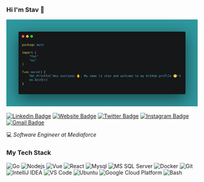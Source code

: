 ### Hi I'm Stav 👋
![Stav](https://github.com/stavgayer/stavgayer/blob/master/hi.png "Stav Gayer")

[![Linkedin Badge](https://img.shields.io/badge/-Stav%20Gayer-blue?style=flat&logo=Linkedin&logoColor=white&link=https://www.linkedin.com/in/stav-gayer-91279088)](https://www.linkedin.com/in/stav-gayer-91279088)
[![Website Badge](https://img.shields.io/badge/-stavoverflow.com-47CCCC?style=flat&logo=Google-Chrome&logoColor=white&link=https://stavoverflow.com)](https://stavoverflow.com)
[![Twitter Badge](https://img.shields.io/badge/-@stavgayer123-1ca0f1?style=flat&labelColor=1ca0f1&logo=twitter&logoColor=white&link=https://twitter.com/Stavgayer123)](https://twitter.com/Stavgayer123)
[![Instagram Badge](https://img.shields.io/badge/-@stavgayer123-purple?style=flat&logo=instagram&logoColor=white&link=https://instagram.com/stavgayer123/)](https://instagram.com/stavgayer123/)
[![Gmail Badge](https://img.shields.io/badge/-stavgayer-c14438?style=flat&logo=Gmail&logoColor=white&link=mailto:stavgayer@gmail.com)](mailto:stavgayer@gmail.com)

:computer: _Software Engineer at Mediaforce_

### My Tech Stack
![Go](http://img.shields.io/badge/-Go-00ADD8?style=flat-square&logo=go&logoColor=ffffff)
![Nodejs](https://img.shields.io/badge/-Node.js-339933?style=flat-square&logo=Node.js&logoColor=ffffff)
![Vue](https://img.shields.io/badge/-Vue-4FC08D?style=flat-square&logo=vue.js&logoColor=ffffff)
![React](https://img.shields.io/badge/-React-61DAFB?style=flat-square&logo=react&logoColor=ffffff)
![Mysql](https://img.shields.io/badge/-MySQL-4479A1?style=flat-square&logo=mysql&logoColor=ffffff)
![MS SQL Server](http://img.shields.io/badge/-MS%20SQL%20Server-CC2927?style=flat-square&logo=microsoft-sql-server&logoColor=ffffff)
![Docker](https://img.shields.io/badge/-Docker-blue?style=flat-square&logo=docker&logoColor=ffffff)
![Git](https://img.shields.io/badge/-Git-%23F05032?style=flat-square&logo=git&logoColor=%23ffffff)
![IntelliJ IDEA](http://img.shields.io/badge/-IntelliJ%20IDEA-000000?style=flat-square&logo=intellij-idea&logoColor=ffffff)
![VS Code](http://img.shields.io/badge/-VS%20Code-007ACC?style=flat-square&logo=visual-studio-code&logoColor=ffffff)
![Ubuntu](http://img.shields.io/badge/-Ubuntu-E95420?style=flat-square&logo=ubuntu&logoColor=ffffff)
![Google Cloud Platform](http://img.shields.io/badge/-Google%20Cloud%20Platform-4285F4?style=flat-square&logo=google-cloud&logoColor=ffffff)
![Bash](http://img.shields.io/badge/-Bash-4EAA25?style=flat-square&logo=gnu-bash&logoColor=ffffff)

<!--
**stavgayer/stavgayer** is a ✨ _special_ ✨ repository because its `README.md` (this file) appears on your GitHub profile.

Here are some ideas to get you started:

- 🔭 I’m currently working on ...
- 🌱 I’m currently learning ...
- 👯 I’m looking to collaborate on ...
- 🤔 I’m looking for help with ...
- 💬 Ask me about ...
- 📫 How to reach me: ...
- 😄 Pronouns: ...
- ⚡ Fun fact: ...
-->
